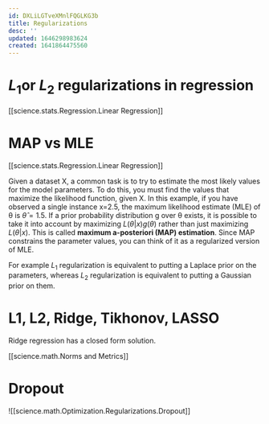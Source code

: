 ```yaml
---
id: DXLiLGTveXMnlFQGLKG3b
title: Regularizations
desc: ''
updated: 1646298983624
created: 1641864475560
---
```

# $L_1$or $L_2$ regularizations in regression
[[science.stats.Regression.Linear Regression]]

# MAP vs MLE
[[science.stats.Regression.Linear Regression]]


Given a dataset X, a common task is to try to estimate the most likely values for the model parameters. To do this, you must find the values that maximize the likelihood function, given X. In this example, if you have observed a single instance x=2.5, the maximum likelihood estimate (MLE) of θ is $\hat{\theta}=1.5$. If a prior probability distribution g over θ exists, it is possible to take it into account by maximizing $L(θ|x)g(θ)$ rather than just maximizing $L(θ|x)$. This is called __maximum a-posteriori (MAP) estimation__. Since MAP constrains the parameter values, you can think of it as a regularized version of MLE.

For example $L_1$ regularization is equivalent to putting a Laplace prior on the parameters, whereas
$L_2$ regularization is equivalent to putting a Gaussian prior on them.

# L1, L2, Ridge, Tikhonov, LASSO

Ridge regression has a closed form solution.

[[science.math.Norms and Metrics]]

# Dropout
![[science.math.Optimization.Regularizations.Dropout]]





